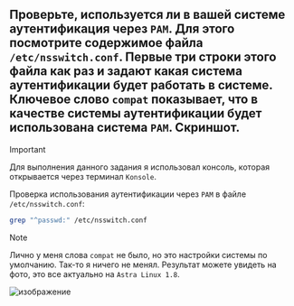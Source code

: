 ## Проверьте, используется ли в вашей системе аутентификация через `PAM`. Для этого посмотрите содержимое файла `/etc/nsswitch.conf`. Первые три строки этого файла как раз и задают какая система аутентификации будет работать в системе. Ключевое слово `compat` показывает, что в качестве системы аутентификации будет использована система `PAM`. Скриншот.

> [!IMPORTANT]
> Для выполнения данного задания я использовал консоль, которая открывается через терминал `Konsole`. 

Проверка использования аутентификации через `PAM` в файле `/etc/nsswitch.conf`:

```bash
grep "^passwd:" /etc/nsswitch.conf 
```

> [!NOTE]
> Лично у меня слова `compat` не было, но это настройки системы по умолчанию. Так-то я ничего не менял.
> Результат можете увидеть на фото, это все актуально на `Astra Linux 1.8`. 

![изображение](https://github.com/user-attachments/assets/3822892b-4d4a-48fc-b289-8251cca10a3c)
